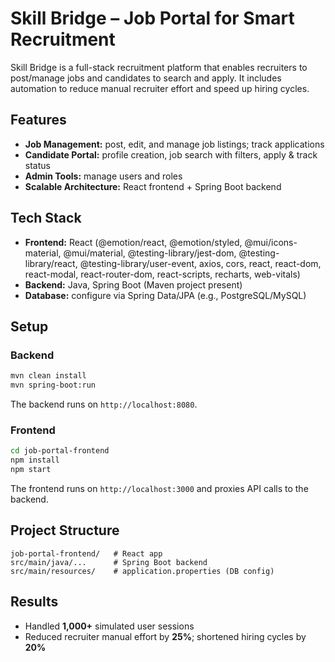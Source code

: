 # Skill Bridge – Job Portal for Smart Recruitment

Skill Bridge is a full-stack recruitment platform that enables recruiters to post/manage jobs and candidates to search and apply. It includes automation to reduce manual recruiter effort and speed up hiring cycles.

## Features
- **Job Management:** post, edit, and manage job listings; track applications
- **Candidate Portal:** profile creation, job search with filters, apply & track status
- **Admin Tools:** manage users and roles
- **Scalable Architecture:** React frontend + Spring Boot backend

## Tech Stack
- **Frontend:** React (@emotion/react, @emotion/styled, @mui/icons-material, @mui/material, @testing-library/jest-dom, @testing-library/react, @testing-library/user-event, axios, cors, react, react-dom, react-modal, react-router-dom, react-scripts, recharts, web-vitals)
- **Backend:** Java, Spring Boot (Maven project present)
- **Database:** configure via Spring Data/JPA (e.g., PostgreSQL/MySQL)

## Setup

### Backend
```bash
mvn clean install
mvn spring-boot:run
```
The backend runs on `http://localhost:8080`.

### Frontend
```bash
cd job-portal-frontend
npm install
npm start
```
The frontend runs on `http://localhost:3000` and proxies API calls to the backend.

## Project Structure
```
job-portal-frontend/   # React app
src/main/java/...      # Spring Boot backend
src/main/resources/    # application.properties (DB config)
```

## Results
- Handled **1,000+** simulated user sessions
- Reduced recruiter manual effort by **25%**; shortened hiring cycles by **20%**
